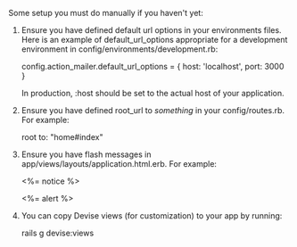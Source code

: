 Some setup you must do manually if you haven't yet:

1. Ensure you have defined default url options in your environments files. Here
   is an example of default_url_options appropriate for a development environment
   in config/environments/development.rb:

   config.action_mailer.default_url_options = { host: 'localhost', port: 3000 }

   In production, :host should be set to the actual host of your application.

2. Ensure you have defined root_url to _something_ in your config/routes.rb.
   For example:

   root to: "home#index"

3. Ensure you have flash messages in app/views/layouts/application.html.erb.
   For example:

     <p class="notice"><%= notice %></p>
     <p class="alert"><%= alert %></p>

4. You can copy Devise views (for customization) to your app by running:

   rails g devise:views
